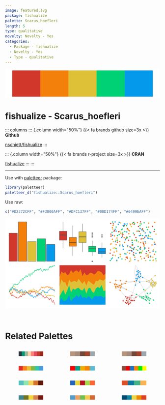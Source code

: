 ```yaml
---
image: featured.svg
package: fishualize
palette: Scarus_hoefleri
length: 5
type: qualitative
novelty: Novelty - Yes
categories:
  - Package - fishualize
  - Novelty - Yes
  - Type - qualitative
---
```


![](featured.svg)

# fishualize - Scarus_hoefleri 

::: columns
::: {.column width="50%"}
{{< fa brands github size=3x >}}
**Github**

[nschiett/fishualize](https://github.com/nschiett/fishualize)
:::

::: {.column width="50%"}
{{< fa brands r-project size=3x >}}
**CRAN**

[fishualize](https://CRAN.R-project.org/package=fishualize)
:::
:::

<hr> 

Use with [paletteer](https://emilhvitfeldt.github.io/paletteer/) package:

```r
library(paletteer)
paletteer_d("fishualize::Scarus_hoefleri")
```

Use raw:

```r
c("#D2372CFF", "#F3800AFF", "#DFC137FF", "#00D174FF", "#0499EAFF")
``` 

![](examples.png) 

<br>

# Related Palettes

<div class="list" style="display: grid; grid-template-columns: auto auto auto;"> <figure class="figure">
<a href="../../awtools/a_palette/"> <img src="../../awtools/a_palette/featured.svg" style="width: 100%;" class="figure-img"></a>
</figure> <figure class="figure">
<a href="../../ButterflyColors/hamadryas_feronia/"> <img src="../../ButterflyColors/hamadryas_feronia/featured.svg" style="width: 100%;" class="figure-img"></a>
</figure> <figure class="figure">
<a href="../../ButterflyColors/hamadryas_feronia/"> <img src="../../ButterflyColors/hamadryas_feronia/featured.svg" style="width: 100%;" class="figure-img"></a>
</figure> <figure class="figure">
<a href="../../ggthemes/excel_Vapor_Trail/"> <img src="../../ggthemes/excel_Vapor_Trail/featured.svg" style="width: 100%;" class="figure-img"></a>
</figure> <figure class="figure">
<a href="../../wesanderson/Darjeeling1/"> <img src="../../wesanderson/Darjeeling1/featured.svg" style="width: 100%;" class="figure-img"></a>
</figure> <figure class="figure">
<a href="../../RSkittleBrewer/M_M/"> <img src="../../RSkittleBrewer/M_M/featured.svg" style="width: 100%;" class="figure-img"></a>
</figure> <figure class="figure">
<a href="../../fishualize/Lepomis_megalotis/"> <img src="../../fishualize/Lepomis_megalotis/featured.svg" style="width: 100%;" class="figure-img"></a>
</figure> <figure class="figure">
<a href="../../yarrr/espresso/"> <img src="../../yarrr/espresso/featured.svg" style="width: 100%;" class="figure-img"></a>
</figure> <figure class="figure">
<a href="../../MetBrewer/Egypt/"> <img src="../../MetBrewer/Egypt/featured.svg" style="width: 100%;" class="figure-img"></a>
</figure> <figure class="figure">
<a href="../../vangogh/Chaise/"> <img src="../../vangogh/Chaise/featured.svg" style="width: 100%;" class="figure-img"></a>
</figure> <figure class="figure">
<a href="../../lisa/JackBush/"> <img src="../../lisa/JackBush/featured.svg" style="width: 100%;" class="figure-img"></a>
</figure> <figure class="figure">
<a href="../../PNWColors/Bay/"> <img src="../../PNWColors/Bay/featured.svg" style="width: 100%;" class="figure-img"></a>
</figure> 
</div>
